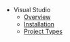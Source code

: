 * Visual Studio
  * [Overview](overview.md)
  * [Installation](installation.md)
  * [Project Types](project-types.md)
